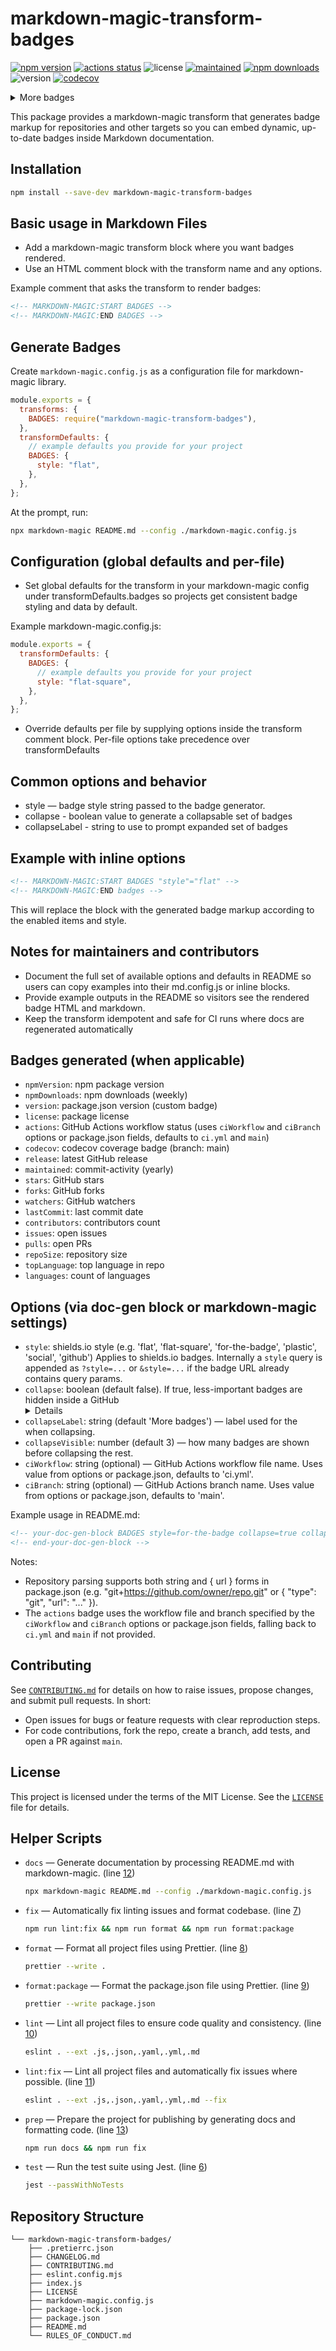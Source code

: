 # markdown-magic-transform-badges

<!-- doc-gen BADGES style=for-the-badge collapse=true collapseLabel="More badges" collapseVisible=7 ciWorkflow="ci.yml" ciBranch="main" -->

[![npm version](https://img.shields.io/npm/v/markdown-magic-transform-badges.svg?style=for-the-badge)](https://www.npmjs.com/package/markdown-magic-transform-badges) [![actions status](https://img.shields.io/github/actions/workflow/status/ioncakephper/markdown-magic-transform-badges/ci.yml?branch=main&style=for-the-badge)](https://github.com/ioncakephper/markdown-magic-transform-badges/actions) ![license](https://img.shields.io/badge/license-MIT-blue.svg?style=for-the-badge) [![maintained](https://img.shields.io/github/commit-activity/y/ioncakephper/markdown-magic-transform-badges?style=for-the-badge)](https://github.com/ioncakephper/markdown-magic-transform-badges/graphs/commit-activity) [![npm downloads](https://img.shields.io/npm/dw/markdown-magic-transform-badges.svg?style=for-the-badge)](https://www.npmjs.com/package/markdown-magic-transform-badges) ![version](https://img.shields.io/badge/version-1.0.0-blue.svg?style=for-the-badge) [![codecov](https://img.shields.io/codecov/c/github/ioncakephper/markdown-magic-transform-badges?branch=main&style=for-the-badge)](https://codecov.io/gh/ioncakephper/markdown-magic-transform-badges)

<details>
<summary>More badges</summary>

[![release](https://img.shields.io/github/v/release/ioncakephper/markdown-magic-transform-badges?style=for-the-badge)](https://github.com/ioncakephper/markdown-magic-transform-badges/releases) [![stars](https://img.shields.io/github/stars/ioncakephper/markdown-magic-transform-badges?style=for-the-badge)](https://github.com/ioncakephper/markdown-magic-transform-badges/stargazers) [![forks](https://img.shields.io/github/forks/ioncakephper/markdown-magic-transform-badges?style=for-the-badge)](https://github.com/ioncakephper/markdown-magic-transform-badges/network/members) [![watchers](https://img.shields.io/github/watchers/ioncakephper/markdown-magic-transform-badges?style=for-the-badge)](https://github.com/ioncakephper/markdown-magic-transform-badges/watchers) [![last commit](https://img.shields.io/github/last-commit/ioncakephper/markdown-magic-transform-badges?style=for-the-badge)](https://github.com/ioncakephper/markdown-magic-transform-badges/commits) [![contributors](https://img.shields.io/github/contributors/ioncakephper/markdown-magic-transform-badges?style=for-the-badge)](https://github.com/ioncakephper/markdown-magic-transform-badges/graphs/contributors) [![issues](https://img.shields.io/github/issues/ioncakephper/markdown-magic-transform-badges?style=for-the-badge)](https://github.com/ioncakephper/markdown-magic-transform-badges/issues) [![pull requests](https://img.shields.io/github/issues-pr/ioncakephper/markdown-magic-transform-badges?style=for-the-badge)](https://github.com/ioncakephper/markdown-magic-transform-badges/pulls) [![repo size](https://img.shields.io/github/repo-size/ioncakephper/markdown-magic-transform-badges?style=for-the-badge)](https://github.com/ioncakephper/markdown-magic-transform-badges) [![top language](https://img.shields.io/github/languages/top/ioncakephper/markdown-magic-transform-badges?style=for-the-badge)](https://github.com/ioncakephper/markdown-magic-transform-badges) [![languages](https://img.shields.io/github/languages/count/ioncakephper/markdown-magic-transform-badges?style=for-the-badge)](https://github.com/ioncakephper/markdown-magic-transform-badges/search?l=)

</details>
<!-- end-doc-gen -->

This package provides a markdown-magic transform that generates badge markup for repositories and other targets so you can embed dynamic, up-to-date badges inside Markdown documentation.

## Installation

```bash
npm install --save-dev markdown-magic-transform-badges
```

## Basic usage in Markdown Files

- Add a markdown-magic transform block where you want badges rendered.
- Use an HTML comment block with the transform name and any options.

Example comment that asks the transform to render badges:

```markdown
<!-- MARKDOWN-MAGIC:START BADGES -->
<!-- MARKDOWN-MAGIC:END BADGES -->
```

## Generate Badges

Create `markdown-magic.config.js` as a configuration file for markdown-magic library.

```js
module.exports = {
  transforms: {
    BADGES: require("markdown-magic-transform-badges"),
  },
  transformDefaults: {
    // example defaults you provide for your project
    BADGES: {
      style: "flat",
    },
  },
};
```

At the prompt, run:

```bash
npx markdown-magic README.md --config ./markdown-magic.config.js
```

## Configuration (global defaults and per-file)

- Set global defaults for the transform in your markdown-magic config under transformDefaults.badges so projects get consistent badge styling and data by default.

Example markdown-magic.config.js:

```js
module.exports = {
  transformDefaults: {
    BADGES: {
      // example defaults you provide for your project
      style: "flat-square",
    },
  },
};
```

- Override defaults per file by supplying options inside the transform comment block. Per-file options take precedence over transformDefaults

## Common options and behavior

- style — badge style string passed to the badge generator.
- collapse - boolean value to generate a collapsable set of badges
- collapseLabel - string to use to prompt expanded set of badges

## Example with inline options

```markdown
<!-- MARKDOWN-MAGIC:START BADGES "style"="flat" -->
<!-- MARKDOWN-MAGIC:END badges -->
```

This will replace the block with the generated badge markup according to the enabled items and style.

## Notes for maintainers and contributors

- Document the full set of available options and defaults in README so users can copy examples into their md.config.js or inline blocks.
- Provide example outputs in the README so visitors see the rendered badge HTML and markdown.
- Keep the transform idempotent and safe for CI runs where docs are regenerated automatically

## Badges generated (when applicable)

- `npmVersion`: npm package version
- `npmDownloads`: npm downloads (weekly)
- `version`: package.json version (custom badge)
- `license`: package license
- `actions`: GitHub Actions workflow status (uses `ciWorkflow` and `ciBranch` options or package.json fields, defaults to `ci.yml` and `main`)
- `codecov`: codecov coverage badge (branch: main)
- `release`: latest GitHub release
- `maintained`: commit-activity (yearly)
- `stars`: GitHub stars
- `forks`: GitHub forks
- `watchers`: GitHub watchers
- `lastCommit`: last commit date
- `contributors`: contributors count
- `issues`: open issues
- `pulls`: open PRs
- `repoSize`: repository size
- `topLanguage`: top language in repo
- `languages`: count of languages

## Options (via doc-gen block or markdown-magic settings)

- `style`: shields.io style (e.g. 'flat', 'flat-square', 'for-the-badge', 'plastic', 'social', 'github')
  Applies to shields.io badges. Internally a `style` query is appended
  as `?style=...` or `&style=...` if the badge URL already contains query params.
- `collapse`: boolean (default false). If true, less-important badges are
  hidden inside a GitHub <details> block.
- `collapseLabel`: string (default 'More badges') — label used for the
  <summary> when collapsing.
- `collapseVisible`: number (default 3) — how many badges are shown
  before collapsing the rest.
- `ciWorkflow`: string (optional) — GitHub Actions workflow file name. Uses value from options or package.json, defaults to 'ci.yml'.
- `ciBranch`: string (optional) — GitHub Actions branch name. Uses value from options or package.json, defaults to 'main'.

Example usage in README.md:

```markdown
<!-- your-doc-gen-block BADGES style=for-the-badge collapse=true collapseLabel="More metrics" collapseVisible=4 ciWorkflow="build.yml" ciBranch="develop" -->
<!-- end-your-doc-gen-block -->
```

Notes:

- Repository parsing supports both string and { url } forms in package.json
  (e.g. "git+https://github.com/owner/repo.git" or { "type": "git", "url": "..." }).
- The `actions` badge uses the workflow file and branch specified by the `ciWorkflow` and `ciBranch` options or package.json fields, falling back to `ci.yml` and `main` if not provided.

## Contributing

See [`CONTRIBUTING.md`](CONTRIBUTING.md) for details on how to raise issues, propose changes, and submit pull requests. In short:

- Open issues for bugs or feature requests with clear reproduction steps.
- For code contributions, fork the repo, create a branch, add tests, and open a PR against `main`.

## License

This project is licensed under the terms of the MIT License. See the [`LICENSE`](LICENSE) file for details.

## Helper Scripts

<!-- doc-gen SCRIPTS format=list -->

- `docs` — Generate documentation by processing README.md with markdown-magic. (line [12](./package.json#L12))

  ```bash
  npx markdown-magic README.md --config ./markdown-magic.config.js
  ```

- `fix` — Automatically fix linting issues and format codebase. (line [7](./package.json#L7))

  ```bash
  npm run lint:fix && npm run format && npm run format:package
  ```

- `format` — Format all project files using Prettier. (line [8](./package.json#L8))

  ```bash
  prettier --write .
  ```

- `format:package` — Format the package.json file using Prettier. (line [9](./package.json#L9))

  ```bash
  prettier --write package.json
  ```

- `lint` — Lint all project files to ensure code quality and consistency. (line [10](./package.json#L10))

  ```bash
  eslint . --ext .js,.json,.yaml,.yml,.md
  ```

- `lint:fix` — Lint all project files and automatically fix issues where possible. (line [11](./package.json#L11))

  ```bash
  eslint . --ext .js,.json,.yaml,.yml,.md --fix
  ```

- `prep` — Prepare the project for publishing by generating docs and formatting code. (line [13](./package.json#L13))

  ```bash
  npm run docs && npm run fix
  ```

- `test` — Run the test suite using Jest. (line [6](./package.json#L6))

  ```bash
  jest --passWithNoTests
  ```

  <!-- end-doc-gen -->

## Repository Structure

<!-- doc-gen fileTree -->

```
└── markdown-magic-transform-badges/
    ├── .pretierrc.json
    ├── CHANGELOG.md
    ├── CONTRIBUTING.md
    ├── eslint.config.mjs
    ├── index.js
    ├── LICENSE
    ├── markdown-magic.config.js
    ├── package-lock.json
    ├── package.json
    ├── README.md
    └── RULES_OF_CONDUCT.md
```

<!-- end-doc-gen -->
